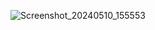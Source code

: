 ![Screenshot_20240510_155553](https://github.com/Areeb786123/DynamicAppIcon/assets/56149022/f84d9eb0-8adb-43a9-a02d-68aa429be584)
